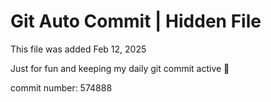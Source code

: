 # Git Auto Commit | Hidden File

This file was added Feb 12, 2025

Just for fun and keeping my daily git commit active 🤪

commit number: 574888
